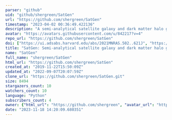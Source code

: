 ```yaml
---
parser: "github"
uid: "github/shergreen/SatGen"
url: "https://github.com/shergreen/SatGen"
timestamp: "2023-04-02 00:36:49.422136"
description: "A semi-analytical satellite galaxy and dark matter halo generator"
avatar: "https://avatars.githubusercontent.com/u/842217?v=4"
repo_url: "https://github.com/shergreen/SatGen"
doi: ["https://ui.adsabs.harvard.edu/abs/2021MNRAS.502..621J", "https://ui.adsabs.harvard.edu/abs/2023ascl.soft03016J/abstract"]
title: "SatGen: Semi-analytical satellite galaxy and dark matter halo generator"
name: "SatGen"
full_name: "shergreen/SatGen"
html_url: "https://github.com/shergreen/SatGen"
created_at: "2019-11-22T15:50:09Z"
updated_at: "2022-09-07T20:07:59Z"
clone_url: "https://github.com/shergreen/SatGen.git"
size: 8494
stargazers_count: 10
watchers_count: 10
language: "Python"
subscribers_count: 4
owner: {"html_url": "https://github.com/shergreen", "avatar_url": "https://avatars.githubusercontent.com/u/842217?v=4", "login": "shergreen", "type": "User"}
date: "2023-11-18 14:20:09.680351"
---
```


